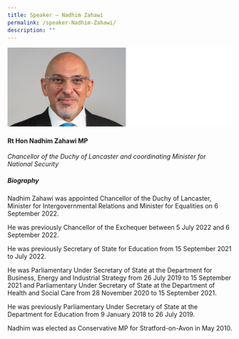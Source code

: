 ```yaml
---
title: Speaker – Nadhim Zahawi
permalink: /speaker-Nadhim-Zahawi/
description: ""
---
```

![](/images/Speakers/Nadhim%20Zahawi.jpg)

#### **Rt Hon Nadhim Zahawi MP**

*Chancellor of the Duchy of Lancaster and coordinating Minister for National Security*  

##### **Biography**
Nadhim Zahawi was appointed Chancellor of the Duchy of Lancaster, Minister for Intergovernmental Relations and Minister for Equalities on 6 September 2022.

He was previously Chancellor of the Exchequer between 5 July 2022 and 6 September 2022.

He was previously Secretary of State for Education from 15 September 2021 to July 2022.

He was Parliamentary Under Secretary of State at the Department for Business, Energy and Industrial Strategy from 26 July 2019 to 15 September 2021 and Parliamentary Under Secretary of State at the Department of Health and Social Care from 28 November 2020 to 15 September 2021.

He was previously Parliamentary Under Secretary of State at the Department for Education from 9 January 2018 to 26 July 2019.

Nadhim was elected as Conservative MP for Stratford-on-Avon in May 2010.